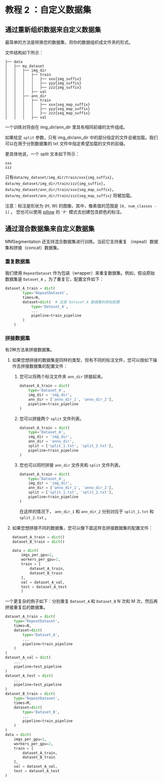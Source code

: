 # 教程 2 ：自定义数据集

## 通过重新组织数据来自定义数据集

最简单的方法是转换您的数据集，将你的数据组织成文件夹的形式。

文件结构如下所示：

```none
├── data
│   ├── my_dataset
│   │   ├── img_dir
│   │   │   ├── train
│   │   │   │   ├── xxx{img_suffix}
│   │   │   │   ├── yyy{img_suffix}
│   │   │   │   ├── zzz{img_suffix}
│   │   │   ├── val
│   │   ├── ann_dir
│   │   │   ├── train
│   │   │   │   ├── xxx{seg_map_suffix}
│   │   │   │   ├── yyy{seg_map_suffix}
│   │   │   │   ├── zzz{seg_map_suffix}
│   │   │   ├── val
```

一个训练对将由在 img_dir/ann_dir 里具有相同前缀的文件组成。

如果给定 `split` 参数，只有 img_dir/ann_dir 中的部分指定的文件会被加载。我们可以在用于分割数据集的 txt 文件中指定希望加载的文件的前缀。

更具体地说，一个 split 文本如下所示：

```none
xxx
zzz
```

只有`data/my_dataset/img_dir/train/xxx{img_suffix}`，
`data/my_dataset/img_dir/train/zzz{img_suffix}`，
`data/my_dataset/ann_dir/train/xxx{seg_map_suffix}`，
`data/my_dataset/ann_dir/train/zzz{seg_map_suffix}` 将被加载。

注意：标注是形状为 (H, W) 的图像，其中，像素值的范围是 `[0, num_classes - 1]` 。
您也可以使用 [pillow](https://pillow.readthedocs.io/en/stable/handbook/concepts.html#palette) 的 `'P'` 模式去创建包含颜色的标注。

## 通过混合数据集来自定义数据集

MMSegmentation 还支持混合数据集进行训练。当前它支持重复 （repeat）数据集和拼接（concat）数据集。

### 重复数据集

我们使用 `RepeatDataset` 作为包装（wrapper）来重复数据集。例如，假设原始数据集是 `Dataset_A` ，为了重复它，配置文件如下：

```python
dataset_A_train = dict(
        type='RepeatDataset',
        times=N,
        dataset=dict(  # 这是 Dataset_A 数据集的原始配置
            type='Dataset_A',
            ...
            pipeline=train_pipeline
        )
    )
```

### 拼接数据集

有2种方法来拼接数据集。

1. 如果您想拼接的数据集是同样的类型，但有不同的标注文件，您可以按如下操作去拼接数据集的配置文件：

    1. 您可以将两个标注文件夹 `ann_dir` 拼接起来。

        ```python
        dataset_A_train = dict(
            type='Dataset_A',
            img_dir = 'img_dir',
            ann_dir = ['anno_dir_1', 'anno_dir_2'],
            pipeline=train_pipeline
        )
        ```

    2. 您可以拼接两个 `split` 文件列表。

        ```python
        dataset_A_train = dict(
            type='Dataset_A',
            img_dir = 'img_dir',
            ann_dir = 'anno_dir',
            split = ['split_1.txt', 'split_2.txt'],
            pipeline=train_pipeline
        )
        ```

    3. 您也可以同时拼接 `ann_dir` 文件夹和 `split` 文件列表。

        ```python
        dataset_A_train = dict(
            type='Dataset_A',
            img_dir = 'img_dir',
            ann_dir = ['anno_dir_1', 'anno_dir_2'],
            split = ['split_1.txt', 'split_2.txt'],
            pipeline=train_pipeline
        )
        ```

        在这样的情况下， `ann_dir_1` 和 `ann_dir_2` 分别对应于 `split_1.txt` 和 `split_2.txt` 。

2. 如果您想拼接不同的数据集，您可以像下面这样去拼接数据集的配置文件：

    ```python
    dataset_A_train = dict()
    dataset_B_train = dict()

    data = dict(
        imgs_per_gpu=2,
        workers_per_gpu=2,
        train = [
            dataset_A_train,
            dataset_B_train
        ],
        val = dataset_A_val,
        test = dataset_A_test
        )
    ```

一个更复杂的例子如下：分别重复 `Dataset_A` 和 `Dataset_B` N 次和 M 次，然后再拼接重复后的数据集。

```python
dataset_A_train = dict(
    type='RepeatDataset',
    times=N,
    dataset=dict(
        type='Dataset_A',
        ...
        pipeline=train_pipeline
    )
)
dataset_A_val = dict(
    ...
    pipeline=test_pipeline
)
dataset_A_test = dict(
    ...
    pipeline=test_pipeline
)
dataset_B_train = dict(
    type='RepeatDataset',
    times=M,
    dataset=dict(
        type='Dataset_B',
        ...
        pipeline=train_pipeline
    )
)
data = dict(
    imgs_per_gpu=2,
    workers_per_gpu=2,
    train = [
        dataset_A_train,
        dataset_B_train
    ],
    val = dataset_A_val,
    test = dataset_A_test
)

```
